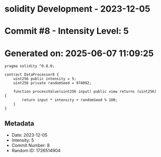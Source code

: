 ﻿# solidity Development - 2023-12-05
# Commit #8 - Intensity Level: 5
# Generated on: 2025-06-07 11:09:25
```solidity
pragma solidity ^0.8.0;

contract DataProcessor8 {
    uint256 public intensity = 5;
    uint256 private randomSeed = 974092;

    function processValue(uint256 input) public view returns (uint256) {
        return input * intensity + randomSeed % 100;
    }
}
```
## Metadata
- Date: 2023-12-05
- Intensity: 5
- Commit Number: 8
- Random ID: 1726514904

